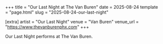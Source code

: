 +++
title = "Our Last Night at The Van Buren"
date = 2025-08-24
template = "page.html"
slug = "2025-08-24-our-last-night"

[extra]
artist = "Our Last Night"
venue = "Van Buren"
venue_url = "https://www.thevanburenphx.com"
+++

Our Last Night performs at The Van Buren.
